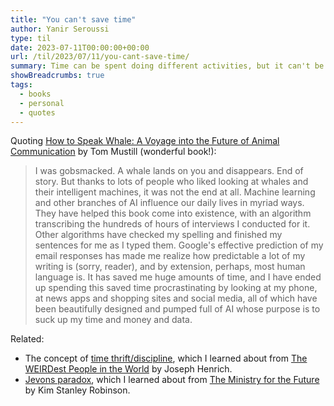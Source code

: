 ```yaml
---
title: "You can't save time"
author: Yanir Seroussi
type: til
date: 2023-07-11T00:00:00+00:00
url: /til/2023/07/11/you-cant-save-time/
summary: Time can be spent doing different activities, but it can't be stored and saved for later.
showBreadcrumbs: true
tags:
  - books
  - personal
  - quotes
---
```


Quoting [How to Speak Whale: A Voyage into the Future of Animal Communication](https://www.tommustill.com/how-to-speak-whale) by Tom Mustill (wonderful book!):

> I was gobsmacked. A whale lands on you and disappears. End of story. But thanks to lots of people who liked looking at whales and their intelligent machines, it was not the end at all. Machine learning and other branches of AI influence our daily lives in myriad ways. They have helped this book come into existence, with an algorithm transcribing the hundreds of hours of interviews I conducted for it. Other algorithms have checked my spelling and finished my sentences for me as I typed them. Google's effective prediction of my email responses has made me realize how predictable a lot of my writing is (sorry, reader), and by extension, perhaps, most human language is. It has saved me huge amounts of time, and I have ended up spending this saved time procrastinating by looking at my phone, at news apps and shopping sites and social media, all of which have been beautifully designed and pumped full of AI whose purpose is to suck up my time and money and data.

Related:

* The concept of [time thrift/discipline](https://en.wikipedia.org/wiki/Time_discipline), which I learned about from [The WEIRDest People in the World](https://en.wikipedia.org/wiki/The_WEIRDest_People_in_the_World) by Joseph Henrich.
* [Jevons paradox](https://en.wikipedia.org/wiki/Jevons_paradox), which I learned about from [The Ministry for the Future](https://en.wikipedia.org/wiki/The_Ministry_for_the_Future) by Kim Stanley Robinson.
